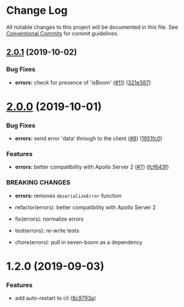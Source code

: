 # Change Log

All notable changes to this project will be documented in this file.
See [Conventional Commits](https://conventionalcommits.org) for commit guidelines.

## [2.0.1](https://github.com/gramps-graphql/gramps-errors/compare/@gramps/errors@2.0.0...@gramps/errors@2.0.1) (2019-10-02)


### Bug Fixes

* **errors:** check for presence of 'isBoom' ([#11](https://github.com/gramps-graphql/gramps-errors/issues/11)) ([321e387](https://github.com/gramps-graphql/gramps-errors/commit/321e387))





# [2.0.0](https://github.com/gramps-graphql/gramps-errors/compare/@gramps/errors@1.2.0...@gramps/errors@2.0.0) (2019-10-01)


### Bug Fixes

* **errors:** send error 'data' through to the client ([#8](https://github.com/gramps-graphql/gramps-errors/issues/8)) ([1951fc0](https://github.com/gramps-graphql/gramps-errors/commit/1951fc0))


### Features

* **errors:** better compatibility with Apollo Server 2 ([#7](https://github.com/gramps-graphql/gramps-errors/issues/7)) ([fcf643f](https://github.com/gramps-graphql/gramps-errors/commit/fcf643f))


### BREAKING CHANGES

* **errors:** removes `deserializeError` function

* refactor(errors): better compatibility with Apollo Server 2

* fix(errors): normalize errors

* test(errors): re-write tests

* chore(errors): pull in seven-boom as a dependency





# 1.2.0 (2019-09-03)


### Features

* add auto-restart to cli ([8c9793a](https://github.com/gramps-graphql/gramps-errors/commit/8c9793a))

